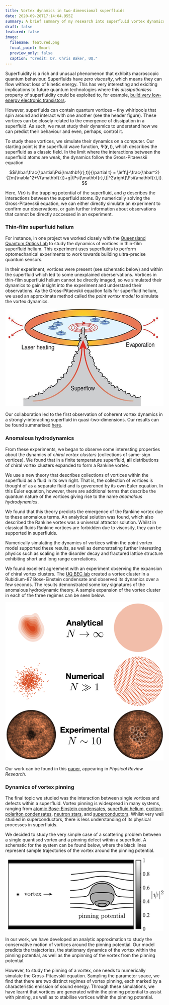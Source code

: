 ```yaml
---
title: Vortex dynamics in two-dimensional superfluids
date: 2020-09-28T17:14:04.955Z
summary: A brief summary of my research into superfluid vortex dynamics.
draft: false
featured: false
image:
  filename: featured.png
  focal_point: Smart
  preview_only: false
  caption: "Credit: Dr. Chris Baker, UQ."
---
```

Superfluidity is a rich and unusual phenomenon that exhibits macroscopic quantum behaviour. Superfluids have *zero viscosity*, which means they can flow without loss of kinetic energy. This has very interesting and exiciting implications to future quantum technologies where this *dissipationless* property of superfluidity could be exploited to, for example, [build very low-energy electronic transistors](http://www.fleet.org.au).

However, superfluids can contain quantum vortices – tiny whirlpools that spin around and interact with one another (see the header figure). These vortices can be closely related to the emergence of dissipation in a superfluid. As such, we must study their dynamics to understand how we can predict their behaviour and even, perhaps, control it.

To study these vortices, we simulate their dynamics on a computer. Our starting point is the superfluid wave function, $\Psi(\mathbf{r},t)$, which describes the superfluid as a classic field. In the limit where the interactions between the superfluid atoms are weak, the dynamics follow the Gross-Pitaevskii equation

$$i\hbar\frac{\partial\Psi(\mathbf{r},t)}{\partial t} = \left\[-\frac{\hbar^2}{2m}\nabla^2+V(\mathbf{r})+g|\Psi(\mathbf{r},t)|^2\right]\Psi(\mathbf{r},t).$$

Here, $V(\mathbf{r})$ is the trapping potential of the superfluid, and $g$ describes the interactions between the superfluid atoms. By numerically solving the Gross-Pitaevskii equation, we can either directly simulate an experiment to confirm our observations, or gain further information about observations that cannot be directly acccessed in an experiment.

### Thin-film superfluid helium

For instance, in one project we worked closely with the [Queensland Quantum Optics Lab](http://www.physics.uq.edu.au/QOlab/index.html) to study the dynamics of vortices in thin-film superfluid helium. This experiment uses superfluids to perform optomechanical experiments to work towards building ultra-precise quantum sensors. 

In their experiment, vortices were present (see schematic below) and within the superfluid which led to some unexplained oberservations. Vortices in thin-film superfluid helium cannot be directly imaged, so we simulated their dynamics to gain insight into the experiment and understand their observations. As the Gross-Pitaevskii equation fails for superfluid helium, we used an approximate method called the *point vortex model* to simulate the vortex dynamics.

![](f1.large.jpg "Schematic of vortex dynamics in the superfluid helium experiment. Credit: Dr. Chris Baker, UQ.")

Our collaboration led to the first observation of coherent vortex dynamics in a strongly-interacting superfluid in quasi-two-dimensions. Our results can be found summarised [here](https://science.sciencemag.org/content/366/6472/1480?casa_token=wM3m7mt5wb0AAAAA:I5dlf4yfCKk-qqV5x2U9-Zcsif8Sh8QNpTEmNbE4Z1JfLY8iUhzJKe9pkX4wBXSczNjyLhjJwCu5rP56).

### Anomalous hydrodynamics

From these experiments, we began to observe some interesting properties about the dynamics of *chiral vortex clusters* (collections of same-sign vortices). We found that in a finite temperature superfluid, **all** distributions of chiral vortex clusters expanded to form a Rankine vortex.

We use a new theory that describes collections of vortices within the superfluid as a fluid in its own right. That is, the collection of vortices is thought of as a separate fluid and is goverened by its own Euler equation. In this Euler equation, however, there are additional terms that describe the quantum nature of the vortices giving rise to the name *anomalous hydrodynamics*. 

We found that this theory predicts the emergence of the Rankine vortex due to these anomalous terms. An analytical solution was found, which also described the Rankine vortex was a universal attractor solution. Whilst in classical fluids Rankine vortices are forbidden due to viscosity, they can be supported in superfluids.

Numerically simulating the dynamics of vortices within the point vortex model supported these results, as well as demonstrating further interesting physics such as scaling in the disorder decay and fractured lattice structure exhibiting short and long range correlations.

We found excellent agreement with an experiment observing the expansion of chiral vortex clusters. The [UQ BEC lab](https://bec.equs.org) created a vortex cluster in a Rubidium-87 Bose-Einstein condensate and observed its dynamics over a few seconds. The results demonstrated some key signatures of the anomalous hydrodynamic theory. A sample expansion of the vortex cluster in each of the three regimes can be seen below.

![](expansion.png "Sample expansions of a chiral vortex cluster in each of the three regimes.")

Our work can be found in this [paper](https://journals.aps.org/prresearch/abstract/10.1103/PhysRevResearch.2.033138), appearing in *Physical Review Research*.

### Dynamics of vortex pinning

The final topic we studied was the interaction between single vortices and defects within a superfluid. Vortex pinning is widespread in many systems, ranging from [atomic Bose-Einstein condensates](https://journals.aps.org/prl/abstract/10.1103/PhysRevLett.97.240402), [superfluid helium](https://journals.aps.org/prl/abstract/10.1103/PhysRevLett.81.3451), [exciton-polariton condensates](https://www.nature.com/articles/nphys1051/), [neutron stars](https://www.nature.com/articles/256025a0), and [superconductors](https://journals.aps.org/rmp/abstract/10.1103/RevModPhys.66.1125). Whilst very well studied in superconductors, there is less understanding of its physical processes in superfluids.

We decided to study the very simple case of a scattering problem between a single quantised vortex and a pinning defect within a superfluid. A schematic for the system can be found below, where the black lines represent sample trajectories of the vortex around the pinning potential.

![](schematic.png "Schematic of the system for studying vortex pinning.")

In our work, we have developed an analytic approximation to study the conservative motion of vortices around the pinning potential. Our model predicts the trajectories, the stationary dynamics of the vortex within the pinning potential, as well as the unpinning of the vortex from the pinning potential.

However, to study the pinning of a vortex, one needs to numerically simulate the Gross-Pitaevskii equation. Sampling the parameter space, we find that there are two distinct regimes of vortex pinning, each marked by a characteristic emission of sound energy. Through these simulations, we have learnt that vortices are generated within the pinning potential to assist with pinning, as well as to stabilise vortices within the pinning potential.

